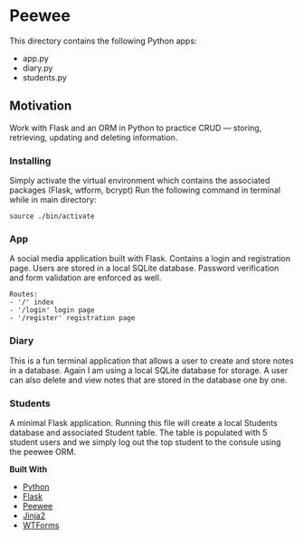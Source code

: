 # Peewee
This directory contains the following Python apps:

- app.py
- diary.py
- students.py

## Motivation

Work with Flask and an ORM in Python to practice CRUD — storing, retrieving, updating and deleting information. 

### Installing

Simply activate the virtual environment which contains the associated packages (Flask, wtform, bcrypt)
Run the following command in terminal while in main directory:

    source ./bin/activate

### App

A social media application built with Flask. Contains a login and registration page. Users are stored in a local SQLite database. Password verification and form validation are enforced as well.

    Routes:
    - '/' index
    - '/login' login page
    - '/register' registration page

### Diary

This is a fun terminal application that allows a user to create and store notes in a database. Again I am using a local SQLite database for storage. A user can also delete and view notes that are stored in the database one by one.

### Students

A minimal Flask application. Running this file will create a local Students database and associated Student table. The table is populated with 5 student users and we simply log out the top student to the consule using the peewee ORM. 

**Built With**
- [Python](https://www.python.org/)
- [Flask](https://flask.palletsprojects.com/en/2.1.x/)
- [Peewee](http://docs.peewee-orm.com/en/latest/)
- [Jinja2](https://pypi.org/project/Jinja2/)
- [WTForms](https://wtforms.readthedocs.io/en/3.0.x/)